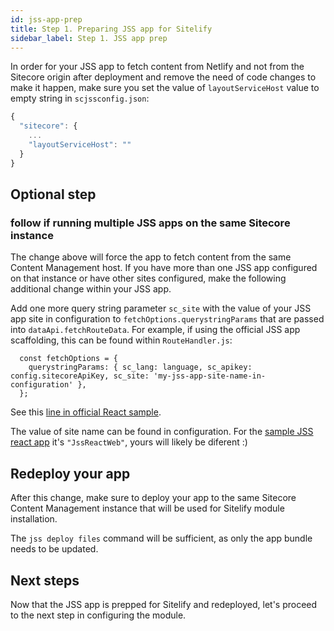 ```yaml
---
id: jss-app-prep
title: Step 1. Preparing JSS app for Sitelify
sidebar_label: Step 1. JSS app prep
---
```


In order for your JSS app to fetch content from Netlify and not from the Sitecore origin after deployment and remove the need of code changes to make it happen, make sure you set the value of `layoutServiceHost` value to empty string in `scjssconfig.json`:

```javascript
{
  "sitecore": {
    ...
    "layoutServiceHost": ""
  }
}
```

## Optional step
### follow if running multiple JSS apps on the same Sitecore instance

The change above will force the app to fetch content from the same Content Management host.
If you have more than one JSS app configured on that instance or have other sites configured, make the following additional change within your JSS app.

Add one more query string parameter `sc_site` with the value of your JSS app site in configuration to `fetchOptions.querystringParams` that are passed into `dataApi.fetchRouteData`. For example, if using the official JSS app scaffolding, this can be found within `RouteHandler.js`:
```
  const fetchOptions = {
    querystringParams: { sc_lang: language, sc_apikey: config.sitecoreApiKey, sc_site: 'my-jss-app-site-name-in-configuration' },
  };

```

See this [line in official React sample](https://github.com/Sitecore/jss/blob/5d323ffcd6c8024e6e7a18476330dd2a7fa099cd/samples/react/src/RouteHandler.js#L203).

The value of site name can be found in configuration. For the [sample JSS react app](https://github.com/Sitecore/jss/blob/5d323ffcd6c8024e6e7a18476330dd2a7fa099cd/samples/react/sitecore/config/JssReactWeb.config#L34) it's `"JssReactWeb"`, yours will likely be diferent :)

## Redeploy your app

After this change, make sure to deploy your app to the same Sitecore Content Management instance that will be used for Sitelify module installation.

The `jss deploy files` command will be sufficient, as only the app bundle needs to be updated.

## Next steps

Now that the JSS app is prepped for Sitelify and redeployed, let's proceed to the next step in configuring the module.